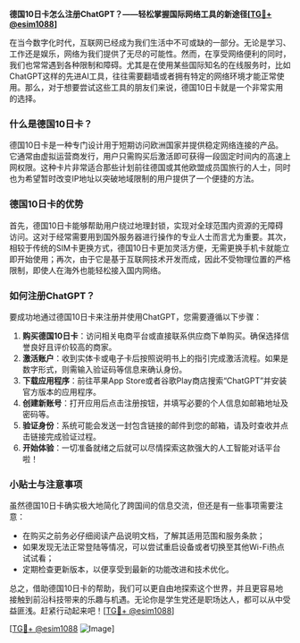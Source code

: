 **德国10日卡怎么注册ChatGPT？——轻松掌握国际网络工具的新途径[[TG💪+ @esim1088](https://t.me/s/esim1088)]**

在当今数字化时代，互联网已经成为我们生活中不可或缺的一部分。无论是学习、工作还是娱乐，网络为我们提供了无尽的可能性。然而，在享受网络便利的同时，我们也常常遇到各种限制和障碍。尤其是在使用某些国际知名的在线服务时，比如ChatGPT这样的先进AI工具，往往需要翻墙或者拥有特定的网络环境才能正常使用。那么，对于想要尝试这些工具的朋友们来说，德国10日卡就是一个非常实用的选择。

### 什么是德国10日卡？

德国10日卡是一种专门设计用于短期访问欧洲国家并提供稳定网络连接的产品。它通常由虚拟运营商发行，用户只需购买后激活即可获得一段固定时间内的高速上网权限。这种卡片非常适合那些计划前往德国或其他欧盟成员国旅行的人士，同时也为希望暂时改变IP地址以突破地域限制的用户提供了一个便捷的方法。

### 德国10日卡的优势

首先，德国10日卡能够帮助用户绕过地理封锁，实现对全球范围内资源的无障碍访问。这对于经常需要用到国外服务器进行操作的专业人士而言尤为重要。其次，相较于传统的SIM卡更换方式，德国10日卡更加灵活方便，无需更换手机卡就能立即开始使用；再次，由于它是基于互联网技术开发而成，因此不受物理位置的严格限制，即使人在海外也能轻松接入国内网络。

### 如何注册ChatGPT？

要成功地通过德国10日卡来注册并使用ChatGPT，您需要遵循以下步骤：

1. **购买德国10日卡**：访问相关电商平台或直接联系供应商下单购买。确保选择信誉良好且评价较高的商家。
2. **激活账户**：收到实体卡或电子卡后按照说明书上的指引完成激活流程。如果是数字形式，则需输入验证码等信息来确认身份。
3. **下载应用程序**：前往苹果App Store或者谷歌Play商店搜索“ChatGPT”并安装官方版本的应用程序。
4. **创建新账号**：打开应用后点击注册按钮，并填写必要的个人信息如邮箱地址及密码等。
5. **验证身份**：系统可能会发送一封包含链接的邮件到您的邮箱，请及时查收并点击链接完成验证过程。
6. **开始体验**：一切准备就绪之后就可以尽情探索这款强大的人工智能对话平台啦！

### 小贴士与注意事项

虽然德国10日卡确实极大地简化了跨国间的信息交流，但还是有一些事项需要注意：
- 在购买之前务必仔细阅读产品说明文档，了解其适用范围和服务条款；
- 如果发现无法正常登陆等情况，可以尝试重启设备或者切换至其他Wi-Fi热点试试看；
- 定期检查更新版本，以便享受到最新的功能改进和技术优化。

总之，借助德国10日卡的帮助，我们可以更自由地探索这个世界，并且更容易地接触到前沿科技带来的乐趣与机遇。无论你是学生党还是职场达人，都可以从中受益匪浅。赶紧行动起来吧！[[TG💪+ @esim1088](https://t.me/s/esim1088)]

[[TG💪+ @esim1088](https://t.me/s/esim1088) ![Image](https://i.postimg.cc/4NQfJmqS/Snipaste-2025-05-13-00-14-12.png)]